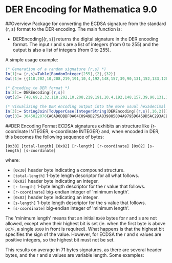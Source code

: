 # DER Encoding for Mathematica 9.0
##Overview
Package for converting the ECDSA signature from the standard {r, s} format to the DER encoding. The main function is:
- DEREncoding[{r, s}] returns the digital signature in the DER encoding format. The input r and s are a list of integers (from 0 to 255) and the output is also a list of integers (from 0 to 255).

A simple usage example:
```Mathematica
(* Generation of a random signature {r,s} *)
In[1]:= {r,s}=Table[RandomInteger[255],{2},{32}]
Out[1]= {{118,202,10,208,219,191,10,4,192,148,157,39,90,131,152,133,128,74,151,149,214,69,157,90,194,147,172,190,31,227,254,171},{150,130,16,38,155,5,238,191,5,190,106,218,254,35,36,151,151,193,85,110,32,207,236,101,254,33,243,79,82,36,240,2}}

(* Encoding to DER format *)
In[2]:= DEREncoding[{r,s}]
Out[2]= {48,69,2,32,118,202,10,208,219,191,10,4,192,148,157,39,90,131,152,133,128,74,151,149,214,69,157,90,194,147,172,190,31,227,254,171,2,33,0,150,130,16,38,155,5,238,191,5,190,106,218,254,35,36,151,151,193,85,110,32,207,236,101,254,33,243,79,82,36,240,2}

(* Visualizing the DER encoding output into the more usual hexadecimal format *)
In[3]:= StringJoin[ToUpperCase[IntegerString[DEREncoding[{r,s}],16,2]]]
Out[3]= 3045022076CA0AD0DBBF0A04C0949D275A839885804A9795D6459D5AC293ACBE1FE3FEAB022100968210269B05EEBF05BE6ADAFE23249797C1556E20CFEC65FE21F34F5224F002
```

##DER Encoding Format
ECDSA signatures exhibits an structure like {r-coordinate INTEGER, s-coordinate INTEGER} and, when encoded in DER, this becomes the following sequence of bytes:

`[0x30] [total-length] [0x02] [r-length] [r-coordinate] [0x02] [s-length] [s-coordinate]`

where:

- `[0x30]` header byte indicating a compound structure.
- `[total-length]` 1-byte length descriptor for all what follows.
- `[0x02]` header byte indicating an integer.
- `[r-length]` 1-byte length descriptor for the r value that follows.
- `[r-coordinate]` big-endian integer of 'minimum length'.
- `[0x02]` header byte indicating an integer.
- `[s-length]` 1-byte length descriptor for the s value that follows.
- `[s-coordinate]` big-endian integer of 'minimum length'.

The 'minimum length' means that an initial `0x00` bytes for r and s are not allowed, except when their highest bit is set (ie. when the first byte is above `0x7F`, a single `0x00` in front is required). What happens is that the highest bit specifies the sign of the value. However, for ECDSA the r and s values are positive integers, so the highest bit must not be set.

This results on average in 71 bytes signatures, as there are several header bytes, and the r and s values are variable length. Some examples:
